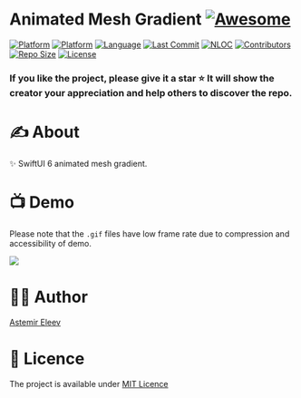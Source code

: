 # Animated Mesh Gradient [![Awesome](https://cdn.rawgit.com/sindresorhus/awesome/d7305f38d29fed78fa85652e3a63e154dd8e8829/media/badge.svg)](https://github.com/sindresorhus/awesome)

[![Platform](https://img.shields.io/badge/platform-iOS_18-yellow.svg)]()
[![Platform](https://img.shields.io/badge/platform-iPadOS_18-darkyellow.svg)]()
[![Language](https://img.shields.io/badge/language-Swift_5.10-orange.svg)]()
[![Last Commit](https://img.shields.io/github/last-commit/eleev/animated-mesh-gradient)]()
[![NLOC](https://img.shields.io/tokei/lines/github/eleev/animated-mesh-gradient)]()
[![Contributors](https://img.shields.io/github/contributors/eleev/animated-mesh-gradient)]()
[![Repo Size](https://img.shields.io/github/repo-size/eleev/animated-mesh-gradient)]()
[![License](https://img.shields.io/badge/license-MIT-blue.svg)]()

<!-- ![](cover.png) -->

### If you like the project, please give it a star ⭐ It will show the creator your appreciation and help others to discover the repo.

# ✍️ About
✨ SwiftUI 6 animated mesh gradient.

# 📺 Demo
Please note that the `.gif` files have low frame rate due to compression and accessibility of demo.

![](Assets/demo.gif)

# 👨‍💻 Author 
[Astemir Eleev](https://github.com/eleev)

# 🔖 Licence 
The project is available under [MIT Licence](https://github.com/eleev/swiftui-new-metal-shaders/blob/master/LICENSE)
